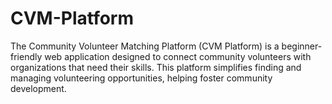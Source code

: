 # CVM-Platform
The Community Volunteer Matching Platform (CVM Platform) is a beginner-friendly web application designed to connect community volunteers with organizations that need their skills. This platform simplifies finding and managing volunteering opportunities, helping foster community development.
